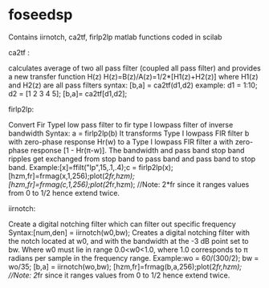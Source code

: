 # foseedsp
Contains iirnotch, ca2tf, firlp2lp matlab functions coded in scilab

ca2tf : 

  calculates average of two all pass filter (coupled all pass filter)
  and provides a new transfer function H(z)
  H(z)=B(z)/A(z)=1/2*[H1(z)+H2(z)]
  where H1(z) and H2(z) are all pass filters
  syntax: [b,a] = ca2tf(d1,d2)
  example: d1 = 1:10; d2 = [1 2 3 4 5];
  [b,a]= ca2tf[d1,d2];
  
  
firlp2lp:

  Convert Fir TypeI low pass filter to fir type I lowpass filter of inverse bandwidth
  Syntax: a = firlp2lp(b) 
  It transforms Type I lowpass FIR filter b with zero-phase response Hr(w) to a 
  Type I lowpass FIR filter a with zero-phase response [1 - Hr(π-w)].
  The bandwidth and pass band stop band ripples get exchanged from stop band to pass band
  and pass band to stop band.
  Example:[x]=ffilt("lp",15,.1,.4);c = firlp2lp(x);
  [hzm,fr]=frmag(x,1,256);plot(2*fr,hzm);
  [hzm,fr]=frmag(c,1,256);plot(2*fr,hzm);
  //Note: 2*fr since it ranges values from 0 to 1/2 hence extend twice.
  
iirnotch:

  Create a digital notching filter which can filter out specific frequency
  Syntax:[num,den] = iirnotch(w0,bw);
  Creates a digital notching filter with the notch located at w0, 
  and with the bandwidth at the -3 dB point set to bw. Where w0 must lie in range 0.0<w0<1.0,
  where 1.0 corresponds to π radians per sample in the frequency range.
  Example:wo = 60/(300/2);  bw = wo/35;
  [b,a] = iirnotch(wo,bw);
  [hzm,fr]=frmag(b,a,256);plot(2*fr,hzm);
  //Note: 2*fr since it ranges values from 0 to 1/2 hence extend twice.
  
  
  
